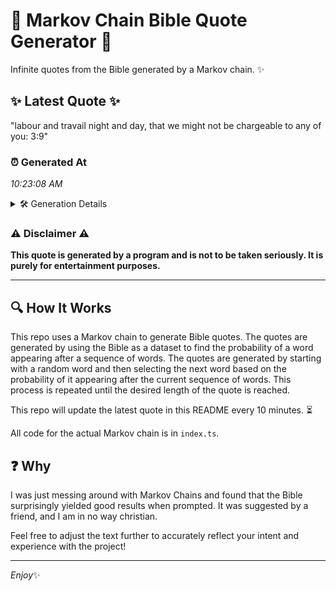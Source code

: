 # 📖 Markov Chain Bible Quote Generator 📖

Infinite quotes from the Bible generated by a Markov chain. ✨

## ✨ Latest Quote ✨
"labour and travail night and day, that we might not be chargeable to any of you: 3:9"

### ⏰ Generated At
*10:23:08 AM*

<details>
    <summary>🛠️ Generation Details</summary>
    <p>
        <strong>🌱 Seed:</strong> labour<br>
        <strong>🔄 Iterations:</strong> 16<br>
        <strong>📜 Context History:</strong><br>[ labour ]: and<br>[ labour, and ]: travail<br>[ labour, and, travail ]: night<br>[ labour, and, travail, night ]: and<br>[ labour, and, travail, night, and ]: day,<br>[ labour, and, travail, night, and, day, ]: that<br>[ and, travail, night, and, day,, that ]: we<br>[ travail, night, and, day,, that, we ]: might<br>[ night, and, day,, that, we, might ]: not<br>[ and, day,, that, we, might, not ]: be<br>[ day,, that, we, might, not, be ]: chargeable<br>[ that, we, might, not, be, chargeable ]: to<br>[ we, might, not, be, chargeable, to ]: any<br>[ might, not, be, chargeable, to, any ]: of<br>[ not, be, chargeable, to, any, of ]: you:<br>[ be, chargeable, to, any, of, you: ]: 3:9<br>
    </p>
</details>

### ⚠️ Disclaimer ⚠️
**This quote is generated by a program and is not to be taken seriously. It is purely for entertainment purposes.**

---

## 🔍 How It Works

This repo uses a Markov chain to generate Bible quotes. The quotes are generated by using the Bible as a dataset to find the probability of a word appearing after a sequence of words. The quotes are generated by starting with a random word and then selecting the next word based on the probability of it appearing after the current sequence of words. This process is repeated until the desired length of the quote is reached.

This repo will update the latest quote in this README every 10 minutes. ⏳

All code for the actual Markov chain is in `index.ts`.

## ❓ Why

I was just messing around with Markov Chains and found that the Bible surprisingly yielded good results when prompted. 
It was suggested by a friend, and I am in no way christian.

Feel free to adjust the text further to accurately reflect your intent and experience with the project!

---

*Enjoy*✨
